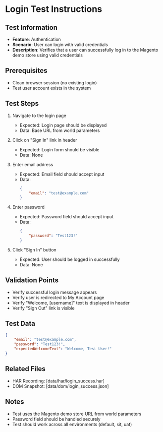 # Login Test Instructions

## Test Information
- **Feature**: Authentication
- **Scenario**: User can login with valid credentials
- **Description**: Verifies that a user can successfully log in to the Magento demo store using valid credentials

## Prerequisites
- Clean browser session (no existing login)
- Test user account exists in the system

## Test Steps
1. Navigate to the login page
   - Expected: Login page should be displayed
   - Data: Base URL from world parameters

2. Click on "Sign In" link in header
   - Expected: Login form should be visible
   - Data: None

3. Enter email address
   - Expected: Email field should accept input
   - Data: 
     ```json
     {
         "email": "test@example.com"
     }
     ```

4. Enter password
   - Expected: Password field should accept input
   - Data:
     ```json
     {
         "password": "Test123!"
     }
     ```

5. Click "Sign In" button
   - Expected: User should be logged in successfully
   - Data: None

## Validation Points
- Verify successful login message appears
- Verify user is redirected to My Account page
- Verify "Welcome, [username]" text is displayed in header
- Verify "Sign Out" link is visible

## Test Data
```json
{
    "email": "test@example.com",
    "password": "Test123!",
    "expectedWelcomeText": "Welcome, Test User!"
}
```

## Related Files
- HAR Recording: [data/har/login_success.har]
- DOM Snapshot: [data/dom/login_success.json]

## Notes
- Test uses the Magento demo store URL from world parameters
- Password field should be handled securely
- Test should work across all environments (default, sit, uat) 